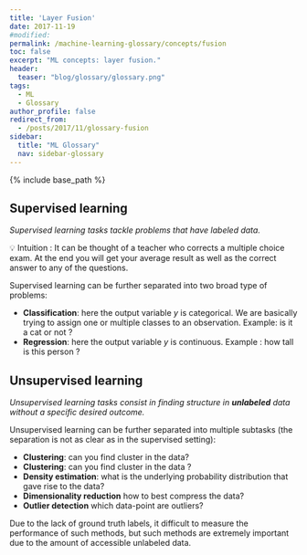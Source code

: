 ```yaml
---
title: 'Layer Fusion'
date: 2017-11-19
#modified: 
permalink: /machine-learning-glossary/concepts/fusion
toc: false
excerpt: "ML concepts: layer fusion."
header: 
  teaser: "blog/glossary/glossary.png"
tags:
  - ML
  - Glossary
author_profile: false
redirect_from: 
  - /posts/2017/11/glossary-fusion
sidebar:
  title: "ML Glossary"
  nav: sidebar-glossary
---
```


{% include base_path %}



## Supervised learning


*Supervised learning tasks tackle problems that have labeled data.*

:bulb: <span class='intuition'> Intuition </span>: It can be thought of a teacher who corrects a multiple choice exam. At the end you will get your average result as well as the correct answer to any of the questions.

Supervised learning can be further separated into two broad type of problems:
* **Classification**: here the output variable $y$ is categorical. We are basically trying to assign one or multiple classes to an observation. Example: is it a cat or not ?
* **Regression**: here the output variable $y$ is continuous. Example : how tall is this person ?

<!-- ### Classification
*The classification problem consists of assigning a set of classes/categories to an observation. I.e* $$\mathbf{x} \mapsto y,\ y \in \{0,1,...,C\}$$

Classification problems can be further separated into:

* **Binary:** There are 2 possible classes. $$C=2,\ y \in \{0,1\}$$
* **Multi-Class:** There are more than 2 possible classes. $$C>2$$
* **Multi-Label:** If labels are not mutually exclusive. Often replaced by $$C$$ binary classification specifying whether an observation should be assigned to each class.

Common evaluation metrics include Accuracy, F1-Score, AUC... I have a [section devoted for these classification metrics](#classification-metrics). -->

## Unsupervised learning

*Unsupervised learning tasks consist in finding structure in **unlabeled** data without a specific desired outcome.*

Unsupervised learning can be further separated into multiple subtasks (the separation is not as clear as in the supervised setting):
* **Clustering**: can you find cluster in the data?
* **Clustering**: can you find cluster in the data ?
* **Density estimation**: what is the underlying probability distribution that gave rise to the data?
* **Dimensionality reduction** how to best compress the data?
* **Outlier detection** which data-point are outliers?

Due to the lack of ground truth labels, it difficult to measure the performance of such methods, but such methods are extremely important due to the amount of accessible unlabeled data.
